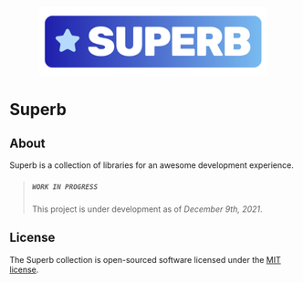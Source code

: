 <p align="center"><a href="https://libre.dorkodu.com/superb/" target="_blank"><img src="resources/superb-s.png" style="width: 400px"></a></p>

# Superb

## About

Superb is a collection of libraries for an awesome development experience.

> ##### `WORK IN PROGRESS`
>
> This project is under development as of *December 9th, 2021*.

## License

The Superb collection is open-sourced software licensed under the [MIT license](https://opensource.org/licenses/MIT).
